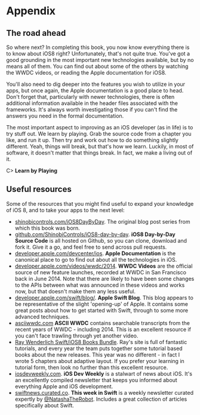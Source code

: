 # Appendix

## The road ahead

So where next? In completing this book, you now know everything there is to know
about iOS8 right? Unfortunately, that's not quite true. You've got a good grounding
in the most important new technologies available, but by no means all of them. You
can find out about some of the others by watching the WWDC videos, or reading the
Apple documentation for iOS8.

You'll also need to dig deeper into the features you wish to utilize in your apps,
but once again, the Apple documentation is a good place to head. Don't forget that,
particularly with newer technologies, there is often additional information available
in the header files associated with the frameworks. It's always worth investigating
those if you can't find the answers you need in the formal documentation.

The most important aspect to improving as an iOS developer (as in life) is to try
stuff out. We learn by playing. Grab the source code from a chapter you like, and run
it up. Then try and work out how to do something slightly different. Yeah, things
will break, but that's how we learn. Luckily, in most of software, it doesn't matter
that things break. In fact, we make a living out of it.

C> __Learn by Playing__

## Useful resources

Some of the resources that you might find useful to expand your knowledge of iOS 8,
and to take your apps to the next level:

- [shinobicontrols.com/iOS8DayByDay](http://shinobicontrols.com/iOS8DayByDay). The
original blog post series from which this book was born. 
- [github.com/ShinobiControls/iOS8-day-by-day](https://github.com/ShinobiControls/iOS8-day-by-day). 
__iOS8 Day-by-Day Source Code__ is all hosted on Github, so you can clone, download
and fork it. Give it a go, and feel free to send across pull requests.
- [developer.apple.com/devcenter/ios](https://developer.apple.com/devcenter/ios/index.action).
__Apple Documentation__ is the canonical place to go to find out about all the
technologies in iOS.
- [developer.apple.com/videos/wwdc/2014](https://developer.apple.com/videos/wwdc/2014/).
__WWDC Videos__ are the official source of new feature launches, recorded at WWDC in
San Francisco back in June 2014. Note that there are likely to have been some changes
to the APIs between what was announced in these videos and works now, but that
doesn't make them any less useful.
- [developer.apple.com/swift/blog/](https://developer.apple.com/swift/blog/). __Apple
Swift Blog__. This blog appears to be representative of the slight 'opening-up' of
Apple. It contains some great posts about how to get started with Swift, through to
some more advanced techniques.
- [asciiwwdc.com](http://asciiwwdc.com/) __ASCII WWDC__ contains searchable
transcripts from the recent years of WWDC - including 2014. This is an excellent
resource if you can't face trawling through yet another video.
- [Ray Wenderlich Swift/iOS8 Books Bundle](http://www.raywenderlich.com/store/swift-tutorials-bundle?source=visualputty).
Ray's site is full of fantastic tutorials, and every year the team puts together some
tutorial based books about the new releases. This year was no different - in fact I
wrote 5 chapters about adaptive layout. If you prefer your learning in tutorial form,
then look no further than this excellent resource.
- [iosdevweekly.com](http://iosdevweekly.com/). __iOS Dev Weekly__ is a stalwart of
news about iOS. It's an excellently compiled newsletter that keeps you informed about
everything Apple and iOS development.
- [swiftnews.curated.co](https://swiftnews.curated.co/). __This week in Swift__ is a
weekly newsletter curated expertly by
[@NatashaTheRobot](https://twitter.com/natashatherobot). Includes a great collection
of articles specifically about Swift.

